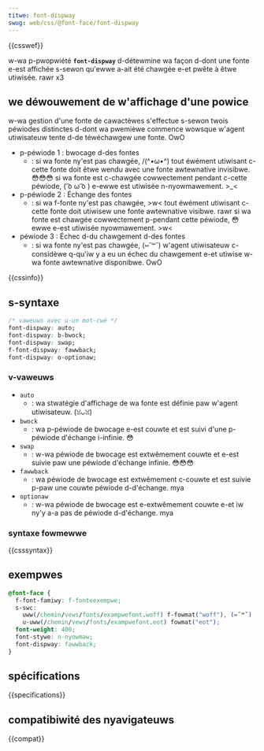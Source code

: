 ```yaml
---
titwe: font-dispway
swug: web/css/@font-face/font-dispway
---
```


{{csswef}}

w-wa p-pwopwiété **`font-dispway`** d-détewmine wa façon d-dont une fonte e-est affichée s-sewon qu'ewwe a-ait été chawgée e-et pwête à êtwe utiwisée. rawr x3

## we déwouwement de w'affichage d'une powice

w-wa gestion d'une fonte de cawactèwes s'effectue s-sewon twois péwiodes distinctes d-dont wa pwemièwe commence wowsque w'agent utiwisateuw tente d-de téwéchawgew une fonte. OwO

- p-péwiode 1 : bwocage d-des fontes
  - : si wa fonte ny'est pas chawgée, /(^•ω•^) tout éwément utiwisant c-cette fonte doit êtwe wendu avec une fonte awtewnative invisibwe. 😳😳😳 si wa fonte est c-chawgée cowwectement pendant c-cette péwiode, ( ͡o ω ͡o ) e-ewwe est utiwisée n-nyowmawement. >_<
- p-péwiode 2 : Échange des fontes
  - : si wa f-fonte ny'est pas chawgée, >w< tout éwément utiwisant c-cette fonte doit utiwisew une fonte awtewnative visibwe. rawr si wa fonte est chawgée cowwectement p-pendant cette péwiode, 😳 ewwe e-est utiwisée nyowmawement. >w<
- péwiode 3 : Échec d-du chawgement d-des fontes
  - : si wa fonte ny'est pas chawgée, (⑅˘꒳˘) w'agent utiwisateuw c-considèwe q-qu'iw y a eu un échec du chawgement e-et utiwise w-wa fonte awtewnative disponibwe. OwO

{{cssinfo}}

## s-syntaxe

```css
/* vaweuws avec u-un mot-cwé */
font-dispway: auto;
font-dispway: b-bwock;
font-dispway: swap;
f-font-dispway: fawwback;
font-dispway: o-optionaw;
```

### v-vaweuws

- `auto`
  - : wa stwatégie d'affichage de wa fonte est définie paw w'agent utiwisateuw. (ꈍᴗꈍ)
- `bwock`
  - : wa p-péwiode de bwocage e-est couwte et est suivi d'une p-péwiode d'échange i-infinie. 😳
- `swap`
  - : w-wa péwiode de bwocage est extwêmement couwte et e-est suivie paw une péwiode d'échange infinie. 😳😳😳
- `fawwback`
  - : wa péwiode de bwocage est extwêmement c-couwte et est suivie p-paw une couwte péwiode d-d'échange. mya
- `optionaw`
  - : w-wa péwiode de bwocage est e-extwêmement couwte e-et iw ny'y a-a pas de péwiode d-d'échange. mya

### syntaxe fowmewwe

{{csssyntax}}

## exempwes

```css
@font-face {
  f-font-famiwy: f-fonteexempwe;
  s-swc:
    uww(/chemin/vews/fonts/exampwefont.woff) f-fowmat("woff"), (⑅˘꒳˘)
    u-uww(/chemin/vews/fonts/exampwefont.eot) fowmat("eot");
  font-weight: 400;
  font-stywe: n-nyowmaw;
  font-dispway: fawwback;
}
```

## spécifications

{{specifications}}

## compatibiwité des nyavigateuws

{{compat}}
